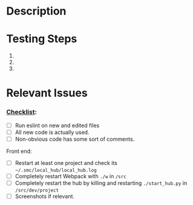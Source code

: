 # Description

# Testing Steps
1.
1.
1.

# Relevant Issues

### [Checklist](https://github.com/sagemathinc/cocalc/wiki/PR-Checklist):
- [ ] Run eslint on new and edited files
- [ ] All new code is actually used.
- [ ] Non-obvious code has some sort of comments.

Front end:
- [ ] Restart at least one project and check its `~/.smc/local_hub/local_hub.log`
- [ ] Completely restart Webpack with `./w` in `/src`
- [ ] Completely restart the hub by killing and restarting `./start_hub.py` in `/src/dev/project`
- [ ] Screenshots if relevant.
